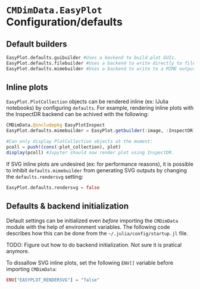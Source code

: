 # `CMDimData.EasyPlot` Configuration/defaults

## Default builders
```julia
EasyPlot.defaults.guibuilder #Uses a backend to build plot GUIs.
EasyPlot.defaults.filebuilder #Uses a backend to write directly to file (no GUI, typically an image file).
EasyPlot.defaults.mimebuilder #Uses a backend to write to a MIME output (no GUI, typically image data).
```

<a name="InlinePlots"></a>
## Inline plots

`EasyPlot.PlotCollection` objects can be rendered inline (ex: IJulia notebooks)
by configuring `defaults`. For example, rendering inline plots with the
InspectDR backend can be achived with the following:

```julia
CMDimData.@includepkg EasyPlotInspect
EasyPlot.defaults.mimebuilder = EasyPlot.getbuilder(:image, :InspectDR)

#Can only display PlotCollection objects at the moment:
pcoll = push!(cons(:plot_collection), plot)
display(pcoll) #Jupyter should now render plot using InspectDR.
```

If SVG inline plots are undesired (ex: for performance reasons), it is possible
to inhibit `defaults.mimebuilder` from generating SVG outputs by changing the
`defaults.rendersvg` setting:

```julia
EasyPlot.defaults.rendersvg = false
```

<a name="Defaults"></a>
## Defaults & backend initialization

Default settings can be initialized even *before* importing the `CMDimData` module with the help of environment variables.  The following code describes how this can be done from the `~/.julia/config/startup.jl` file.

TODO: Figure out how to do backend initialization.  Not sure it is pratical anymore.

To dissallow SVG inline plots, set the following `ENV[]` variable before importing `CMDimData`:

```julia
ENV["EASYPLOT_RENDERSVG"] = "false"
```

